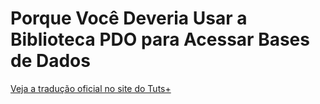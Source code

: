 Porque Você Deveria Usar a Biblioteca PDO para Acessar Bases de Dados
=====================================================================
[Veja a tradução oficial no site do Tuts+](https://code.tutsplus.com/pt/tutorials/why-you-should-be-using-phps-pdo-for-database-access--net-12059)